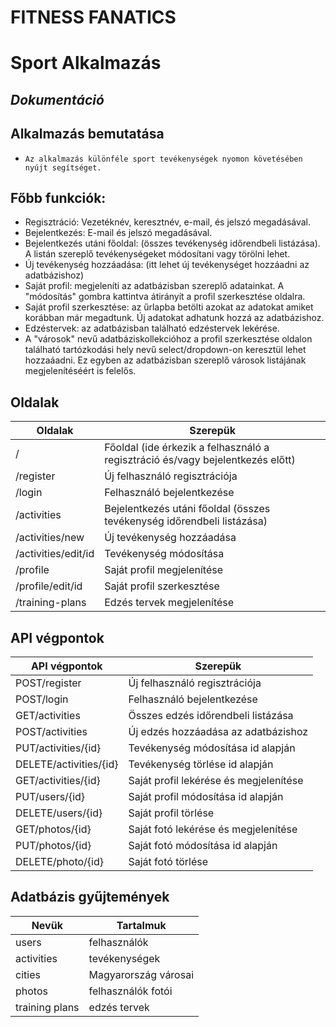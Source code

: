 # FITNESS FANATICS

# Sport Alkalmazás

## _Dokumentáció_

## Alkalmazás bemutatása

-     Az alkalmazás különféle sport tevékenységek nyomon követésében nyújt segítséget.

## Főbb funkciók:

- Regisztráció: Vezetéknév, keresztnév, e-mail, és jelszó megadásával.
- Bejelentkezés: E-mail és jelszó megadásával.
- Bejelentkezés utáni főoldal: (összes tevékenység időrendbeli listázása). A listán szereplő tevékenységeket módosítani vagy törölni lehet.
- Új tevékenység hozzáadása: (itt lehet új tevékenységet hozzáadni az adatbázishoz)
- Saját profil: megjeleníti az adatbázisban szereplő adatainkat. A "módosítás" gombra kattintva átirányít a profil szerkesztése oldalra.
- Saját profil szerkesztése: az űrlapba betölti azokat az adatokat amiket korábban már megadtunk. Új adatokat adhatunk hozzá az adatbázishoz.
- Edzéstervek: az adatbázisban található edzéstervek lekérése.
- A "városok" nevű adatbáziskollekcióhoz a profil szerkesztése oldalon található tartózkodási hely nevű select/dropdown-on keresztül lehet hozzaáadni. Ez egyben az adatbázisban szereplő városok listájának megjelenítéséért is felelős.

## Oldalak

| Oldalak             | Szerepük                                                                       |
| ------------------- | ------------------------------------------------------------------------------ |
| /                   | Főoldal (ide érkezik a felhasználó a regisztráció és/vagy bejelentkezés előtt) |
| /register           | Új felhasználó regisztrációja                                                  |
| /login              | Felhasználó bejelentkezése                                                     |
| /activities         | Bejelentkezés utáni főoldal (összes tevékenység időrendbeli listázása)         |
| /activities/new     | Új tevékenység hozzáadása                                                      |
| /activities/edit/id | Tevékenység módosítása                                                         |
| /profile            | Saját profil megjelenítése                                                     |
| /profile/edit/id    | Saját profil szerkesztése                                                      |
| /training-plans     | Edzés tervek megjelenítése                                                     |

## API végpontok

| API végpontok          | Szerepük                               |
| ---------------------- | -------------------------------------- |
| POST/register          | Új felhasználó regisztrációja          |
| POST/login             | Felhasználó bejelentkezése             |
| GET/activities         | Összes edzés időrendbeli listázása     |
| POST/activities        | Új edzés hozzáadása az adatbázishoz    |
| PUT/activities/{id}    | Tevékenység módosítása id alapján      |
| DELETE/activities/{id} | Tevékenység törlése id alapján         |
| GET/activities/{id}    | Saját profil lekérése és megjelenítése |
| PUT/users/{id}         | Saját profil módosítása id alapján     |
| DELETE/users/{id}      | Saját profil törlése                   |
| GET/photos/{id}        | Saját fotó lekérése és megjelenítése   |
| PUT/photos/{id}        | Saját fotó módosítása id alapján       |
| DELETE/photo/{id}      | Saját fotó törlése                     |

## Adatbázis gyűjtemények

| Nevük          | Tartalmuk            |
| -------------- | -------------------- |
| users          | felhasználók         |
| activities     | tevékenységek        |
| cities         | Magyarország városai |
| photos         | felhasználók fotói   |
| training plans | edzés tervek         |

